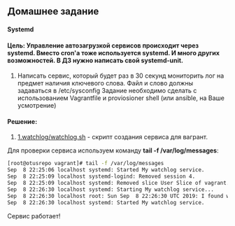 ## Домашнее задание
#### Systemd
#### Цель: Управление автозагрузкой сервисов происходит через systemd. Вместо cron'а тоже используется systemd. И много других возможностей. В ДЗ нужно написать свой systemd-unit.

1. Написать сервис, который будет раз в 30 секунд мониторить лог на предмет наличия ключевого слова. Файл и слово должны задаваться в /etc/sysconfig
  Задание необходимо сделать с использованием Vagrantfile и proviosioner shell (или ansible, на Ваше усмотрение) 

#### Решение:

1. [1.watchlog/watchlog.sh](https://github.com/alexshangin/otus/blob/master/lesson08/1.watchlog/watchlog.sh) - скрипт создания сервиса для вагрант.

  Для проверки сервиса используем команду **tail -f /var/log/messages**:

```bash
[root@otusrepo vagrant]# tail -f /var/log/messages 
Sep  8 22:25:06 localhost systemd: Started My watchlog service.
Sep  8 22:25:09 localhost systemd-logind: Removed session 4.
Sep  8 22:25:09 localhost systemd: Removed slice User Slice of vagrant.
Sep  8 22:26:30 localhost systemd: Starting My watchlog service...
Sep  8 22:26:30 localhost root: Sun Sep  8 22:26:30 UTC 2019: I found word, Master!
Sep  8 22:26:30 localhost systemd: Started My watchlog service.
```

  Сервис работает!